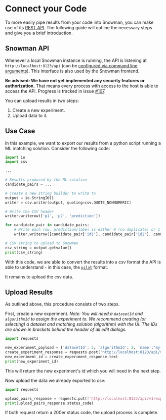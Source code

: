 # Connect your Code

To more easily pipe results from your code into Snowman, you can make use of its [REST API](../swagger/index.html).
The following guide will outline the necessary steps and give you a brief introduction.

## Snowman API

Whenever a local Snowman instance is running, the API is listening at `http://localhost:8123/api` (can be [configured via command line arguments](../dev_setup/introduction.md#command-line-arguments)).
This interface is also used by the Snowman frontend.

**Be advised: We have not yet implemented any security features or authorization.**
That means every process with access to the host is able to access the API.
Progress is tracked in issue [#107](https://github.com/HPI-Information-Systems/snowman/issues/107).

You can upload results in two steps:

1. Create a new experiment.
2. Upload data to it.

## Use Case

In this example, we want to export our results from a python script running a ML matching solution. Consider the following code:

```python
import io
import csv

...

# Results produced by the ML solution
candidate_pairs = ...

# Create a new string builder to write to
output = io.StringIO()
writer = csv.writer(output, quoting=csv.QUOTE_NONNUMERIC)

# Write the CSV header
writer.writerow(['p1', 'p2', 'prediction'])

for candidate_pair in candidate_pairs:
    # Write each row, prediction/label is either 0 (no duplicate) or 1 (duplicate)
    writer.writerow([candidate_pair['id1'], candidate_pair['id2'], candidate_pair['label']])

# CSV string to upload to Snowman
csv_string = output.getvalue()
print(csv_string)
```

With this code, we are able to convert the results into a csv format
the API is able to understand - in this case, the [`pilot`](/basic_usage/experiments) format.

It remains to upload the csv data.

## Upload Results

As outlined above, this procedure consists of two steps.

First, create a new experiment. *Note: You will need a `datasetId` and `algorithmId` to assign the experiment to. We recommend creating (or selecting) a dataset and matching solution (algorithm) with the UI. The IDs are shown in brackets behind the header of all edit dialogs.*

```python
import requests

new_experiment_payload = {'datasetId': 5, 'algorithmId': 2, 'name':'my-example-run-01','description':'automatic-upload'}
create_experiment_response = requests.post('http://localhost:8123/api/v1/experiments', json=new_experiment_payload)
new_experiment_id = create_experiment_response.text
print(new_experiment_id)
```

This will return the new experiment's id which you will need in the next step.

Now upload the data we already exported to csv:

```python
import requests

upload_pairs_response = requests.put(f'http://localhost:8123/api/v1/experiments/{new_experiment_id}/file?format=pilot', data=csv_string, headers={'Content-Type': 'text/csv'})
print(upload_pairs_response.status_code)
```

If both request return a 200er status code, the upload process is complete.
